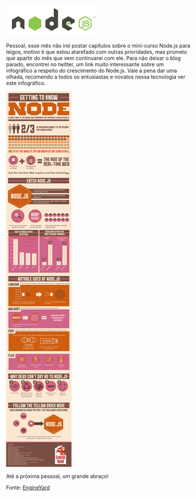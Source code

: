 ![What is Node.js?](../images/nodejs-logo.jpg "What is Node.js?")

Pessoal, esse mês não irei postar capítulos sobre o mini-curso Node.js para leigos, motivo é que estou atarefado com outras prioridades, mas prometo que apartir do mês que vem continuarei com ele. Para não deixar o blog parado, encontrei no twitter, um link muito interessante sobre um infográfico a respeito do crescimento do Node.js. Vale a pena dar uma olhada, recomendo a todos os entusiastas e novatos nessa tecnologia ver este infográfico.

[![What is Node.js?](../images/what-is-nodejs-small.jpg "What is Node.js?")](../images/what-is-nodejs.jpg "What is Node.js?")

Até a próxima pessoal, um grande abraço!

Fonte: [EngineYard](http://www.engineyard.com/infographics/nodejs "EngineYard")